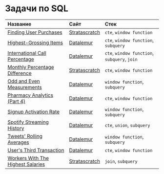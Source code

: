 # Задачи по SQL

|Название|Сайт|Стек|
|:--|:--|:--|
|[Finding User Purchases](https://github.com/dkolesov95/sql_exercises/blob/main/stratascratch/finding_user_purchases.sql)|[Stratascratch](https://www.stratascratch.com/)|`cte`, `window function`|
|[Highest-Grossing Items](https://github.com/dkolesov95/sql_exercises/blob/main/datalemur/highest_grossing_items.sql)|[Datalemur](https://datalemur.com/?referralCode=appyE5ck)|`cte`, `window function`, `subquery`|
|[International Call Percentage](https://github.com/dkolesov95/sql_exercises/blob/main/datalemur/international_call_percentage.sql)|[Datalemur](https://datalemur.com/?referralCode=appyE5ck)|`cte`, `window function`, `subquery`, `join`|
|[Monthly Percentage Difference](https://github.com/dkolesov95/sql_exercises/blob/main/stratascratch/monthly_percentage_difference.sql)|[Stratascratch](https://www.stratascratch.com/)|`cte`, `window function`|
|[Odd and Even Measurements](https://github.com/dkolesov95/sql_exercises/blob/main/datalemur/odd_and_even_measurements.sql)|[Datalemur](https://datalemur.com/?referralCode=appyE5ck)|`window function`, `subquery`|
|[Pharmacy Analytics (Part 4)](https://github.com/dkolesov95/sql_exercises/blob/main/datalemur/pharmacy_analytics.sql)|[Datalemur](https://datalemur.com/?referralCode=appyE5ck)|`cte`, `window function`|
|[Signup Activation Rate](https://github.com/dkolesov95/sql_exercises/blob/main/datalemur/signup_activation_rate.sql)|[Datalemur](https://datalemur.com/?referralCode=appyE5ck)|`window function`, `subquery`|
|[Spotify Streaming History](https://github.com/dkolesov95/sql_exercises/blob/main/datalemur/spotify_streaming_history.sql)|[Datalemur](https://datalemur.com/?referralCode=appyE5ck)|`cte`, `union`, `subquery`|
|[Tweets' Rolling Averages](https://github.com/dkolesov95/sql_exercises/blob/main/datalemur/tweets_rolling_averages.sql)|[Datalemur](https://datalemur.com/?referralCode=appyE5ck)|`window function`, `subquery`|
|[User's Third Transaction ](https://github.com/dkolesov95/sql_exercises/blob/main/datalemur/users_third_transaction.sql)|[Datalemur](https://datalemur.com/?referralCode=appyE5ck)|`cte`, `window function`|
|[Workers With The Highest Salaries](https://github.com/dkolesov95/sql_exercises/blob/main/stratascratch/workers_with_the_highest_salaries.sql)|[Stratascratch](https://www.stratascratch.com/)|`join`, `subquery`|